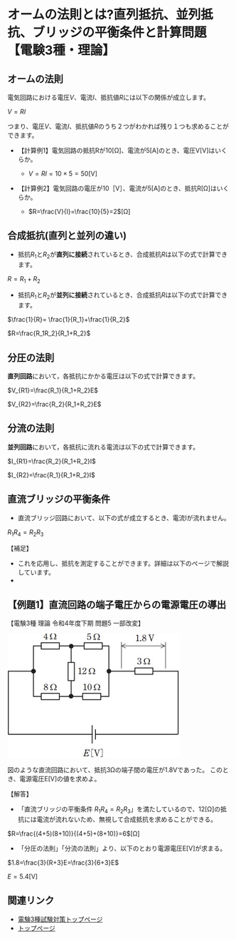 # オームの法則とは?直列抵抗、並列抵抗、ブリッジの平衡条件と計算問題 【電験3種・理論】

## オームの法則

電気回路における電圧$V$、電流$I$、抵抗値$R$には以下の関係が成立します。

$V=RI$

つまり、電圧$V$、電流$I$、抵抗値$R$のうち２つがわかれば残り１つも求めることができます。


- 【計算例1】電気回路の抵抗Rが10[Ω]、電流が5[A]のとき、電圧V[V]はいくらか。
    - $V=RI=10\times 5 =50$[V]

- 【計算例2】電気回路の電圧が10［V］、電流が5[A]のとき、抵抗R[Ω]はいくらか。
    - $R=\frac{V}{I}=\frac{10}{5}=2$[Ω]

## 合成抵抗(直列と並列の違い)

- 抵抗$R_1$と$R_2$が**直列に接続**されているとき、合成抵抗$R$は以下の式で計算できます。

$R= R_1+R_2$

- 抵抗$R_1$と$R_2$が**並列に接続**されているとき、合成抵抗$R$は以下の式で計算できます。

$\frac{1}{R}= \frac{1}{R_1}+\frac{1}{R_2}$

$R=\frac{R_1R_2}{R_1+R_2}$

## 分圧の法則

**直列回路**において，各抵抗にかかる電圧は以下の式で計算できます。

$V_{R1}=\frac{R_1}{R_1+R_2}E$

$V_{R2}=\frac{R_2}{R_1+R_2}E$

## 分流の法則

**並列回路**において，各抵抗に流れる電流は以下の式で計算できます。

$I_{R1}=\frac{R_2}{R_1+R_2}I$

$I_{R2}=\frac{R_1}{R_1+R_2}I$


## 直流ブリッジの平衡条件

- 直流ブリッジ回路において、以下の式が成立するとき、電流Iが流れません。

$R_1R_4=R_2R_3$

【補足】
- これを応用し、抵抗を測定することができます。詳細は以下のページで解説しています。
- 


## 【例題1】直流回路の端子電圧からの電源電圧の導出

【電験3種 理論 令和4年度下期 問題5 一部改変】

![図2](./assets/1-1-ohms-law2.jpg) 

図のような直流回路において、抵抗3Ωの端子間の電圧が1.8Vであった。
このとき、電源電圧E[V]の値を求めよ。

【解答】

- 「直流ブリッジの平衡条件 $R_1R_4=R_2R_3$」を満たしているので、12[Ω]の抵抗には電流が流れないため、無視して合成抵抗を求めることができる。

$R=\frac{(4+5)(8+10)}{(4+5)+(8+10)}=6$[Ω]

- 「分圧の法則」「分流の法則」より、以下のとおり電源電圧E[V]が求まる。

$1.8=\frac{3}{R+3}E=\frac{3}{6+3}E$

$E=5.4$[V]


## 関連リンク

- [電験3種試験対策トップページ](../index.md)
- [トップページ](../../../index.md)